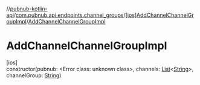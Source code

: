 //[pubnub-kotlin-api](../../../index.md)/[com.pubnub.api.endpoints.channel_groups](../index.md)/[[ios]AddChannelChannelGroupImpl](index.md)/[AddChannelChannelGroupImpl](-add-channel-channel-group-impl.md)

# AddChannelChannelGroupImpl

[ios]\
constructor(pubnub: <!---  GfmCommand {"@class":"org.jetbrains.dokka.gfm.ResolveLinkGfmCommand","dri":{"packageName":"","classNames":"<Error class: unknown class>","callable":null,"target":{"@class":"org.jetbrains.dokka.links.PointingToDeclaration"},"extra":null}} --->&lt;Error class: unknown class&gt;<!--- --->, channels: [List](https://kotlinlang.org/api/latest/jvm/stdlib/kotlin.collections/-list/index.html)&lt;[String](https://kotlinlang.org/api/latest/jvm/stdlib/kotlin/-string/index.html)&gt;, channelGroup: [String](https://kotlinlang.org/api/latest/jvm/stdlib/kotlin/-string/index.html))
